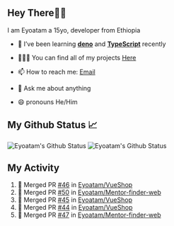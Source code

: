 ## Hey There👋🏽

I am Eyoatam a 15yo, developer from Ethiopia

- 🔭 I’ve been learning **[deno](https://github.com/denoland/deno)** and **[TypeScript](https://github.com/microsoft/TypeScript)** recently 

- 🧑🏽‍💻  You can find all of my projects [Here](https://github.com/Eyoatam?tab=repositories)

- 📫  How to reach me: [Email](mailto:eyoatamtamirat7@gmail.com)

- 💬 Ask me about anything

- 😄 pronouns He/Him

## My Github Status 📈 
<p> 
  <img src="https://github-readme-stats.vercel.app/api?username=Eyoatam&show_icons=true&theme=prussian" alt="Eyoatam's Github Status" />
  <img src="https://github-readme-stats.vercel.app/api/top-langs/?username=Eyoatam&layout=compact&theme=prussian" alt="Eyoatam's Github Status" />
</p>

## My Activity

<!--START_SECTION:activity-->
1. 🎉 Merged PR [#46](https://github.com/Eyoatam/VueShop/pull/46) in [Eyoatam/VueShop](https://github.com/Eyoatam/VueShop)
2. 🎉 Merged PR [#50](https://github.com/Eyoatam/Mentor-finder-web/pull/50) in [Eyoatam/Mentor-finder-web](https://github.com/Eyoatam/Mentor-finder-web)
3. 🎉 Merged PR [#45](https://github.com/Eyoatam/VueShop/pull/45) in [Eyoatam/VueShop](https://github.com/Eyoatam/VueShop)
4. 🎉 Merged PR [#44](https://github.com/Eyoatam/VueShop/pull/44) in [Eyoatam/VueShop](https://github.com/Eyoatam/VueShop)
5. 🎉 Merged PR [#47](https://github.com/Eyoatam/Mentor-finder-web/pull/47) in [Eyoatam/Mentor-finder-web](https://github.com/Eyoatam/Mentor-finder-web)
<!--END_SECTION:activity-->
